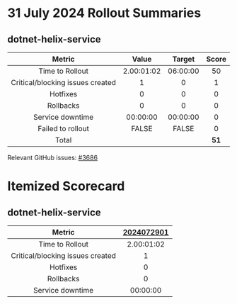 # 31 July 2024 Rollout Summaries

## dotnet-helix-service

|              Metric              |   Value  |  Target  |   Score   |
|:--------------------------------:|:--------:|:--------:|:---------:|
| Time to Rollout                  | 2.00:01:02 | 06:00:00 |     50     |
| Critical/blocking issues created |     1    |    0     |     1     |
| Hotfixes                         |     0    |    0     |     0     |
| Rollbacks                        |     0    |    0     |     0     |
| Service downtime                 | 00:00:00 | 00:00:00 |     0     |
| Failed to rollout                |   FALSE  |   FALSE  |     0     |
| Total                            |          |          |   **51**   |

Relevant GitHub issues: [#3686](https://github.com/dotnet/dnceng/issues/3686)
# Itemized Scorecard

## dotnet-helix-service

| Metric | [2024072901](https://dev.azure.com/dnceng/7ea9116e-9fac-403d-b258-b31fcf1bb293/_build/results?buildId=2504780) |
|:-----:|:-----:|
| Time to Rollout | 2.00:01:02 |
| Critical/blocking issues created | 1 |
| Hotfixes | 0 |
| Rollbacks | 0 |
| Service downtime | 00:00:00 |

